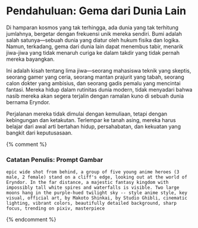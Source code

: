 # Pendahuluan: Gema dari Dunia Lain

Di hamparan kosmos yang tak terhingga, ada dunia yang tak terhitung jumlahnya, bergetar dengan frekuensi unik mereka sendiri. Bumi adalah salah satunya—sebuah dunia yang diatur oleh hukum fisika dan logika. Namun, terkadang, gema dari dunia lain dapat menembus tabir, menarik jiwa-jiwa yang tidak menaruh curiga ke dalam takdir yang tidak pernah mereka bayangkan.

Ini adalah kisah tentang lima jiwa—seorang mahasiswa teknik yang skeptis, seorang gamer yang ceria, seorang mantan prajurit yang tabah, seorang calon dokter yang ambisius, dan seorang gadis pemalu yang mencintai fantasi. Mereka hidup dalam rutinitas dunia modern, tidak menyadari bahwa nasib mereka akan segera terjalin dengan ramalan kuno di sebuah dunia bernama Eryndor.

Perjalanan mereka tidak dimulai dengan kemuliaan, tetapi dengan kebingungan dan ketakutan. Terlempar ke tanah asing, mereka harus belajar dari awal arti bertahan hidup, persahabatan, dan kekuatan yang bangkit dari keputusasaan.

{% comment %}
### Catatan Penulis: Prompt Gambar
```
epic wide shot from behind, a group of five young anime heroes (3 male, 2 female) stand on a cliff's edge, looking out at the world of Eryndor. In the far distance, a majestic fantasy kingdom with impossibly tall white spires and waterfalls is visible. Two large moons hang in the purple-hued twilight sky -- style anime style, key visual, official art, by Makoto Shinkai, by Studio Ghibli, cinematic lighting, vibrant colors, beautifully detailed background, sharp focus, trending on pixiv, masterpiece
```
{% endcomment %}
